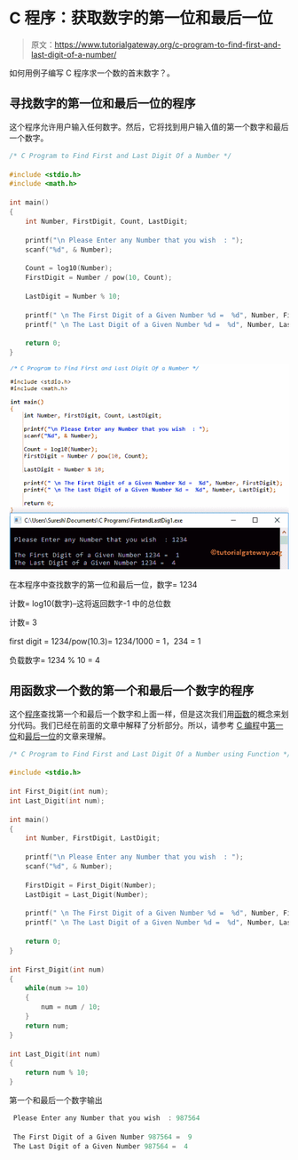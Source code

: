 # C 程序：获取数字的第一位和最后一位

> 原文：<https://www.tutorialgateway.org/c-program-to-find-first-and-last-digit-of-a-number/>

如何用例子编写 C 程序求一个数的首末数字？。

## 寻找数字的第一位和最后一位的程序

这个程序允许用户输入任何数字。然后，它将找到用户输入值的第一个数字和最后一个数字。

```c
/* C Program to Find First and Last Digit Of a Number */

#include <stdio.h>
#include <math.h>

int main()
{
  	int Number, FirstDigit, Count, LastDigit;

  	printf("\n Please Enter any Number that you wish  : ");
  	scanf("%d", & Number);

  	Count = log10(Number); 	
  	FirstDigit = Number / pow(10, Count);

  	LastDigit = Number % 10;

	printf(" \n The First Digit of a Given Number %d =  %d", Number, FirstDigit);
	printf(" \n The Last Digit of a Given Number %d =  %d", Number, LastDigit);

  	return 0;
}
```

![C Program to Find First and Last Digit Of a Number 1](img/cd2645d1bdb738c8360f4f431f653909.png)

在本程序中查找数字的第一位和最后一位，数字= 1234

计数= log10(数字)–这将返回数字-1 中的总位数

计数= 3

first digit = 1234/pow(10.3)= 1234/1000 = 1，234 = 1

负载数字= 1234 % 10 = 4

## 用函数求一个数的第一个和最后一个数字的程序

这个[程序](https://www.tutorialgateway.org/c-programming-examples/)查找第一个和最后一个数字和上面一样，但是这次我们用[函数](https://www.tutorialgateway.org/functions-in-c/)的概念来划分代码。我们已经在前面的文章中解释了分析部分。所以，请参考 [C 编程](https://www.tutorialgateway.org/c-programming/)中[第一位](https://www.tutorialgateway.org/c-program-to-find-first-digit-of-a-number/)和[最后一位](https://www.tutorialgateway.org/c-program-find-last-digit-number/)的文章来理解。

```c
/* C Program to Find First and Last Digit Of a Number using Function */

#include <stdio.h>

int First_Digit(int num);
int Last_Digit(int num); 

int main()
{
  	int Number, FirstDigit, LastDigit;

  	printf("\n Please Enter any Number that you wish  : ");
  	scanf("%d", & Number);

  	FirstDigit = First_Digit(Number);
  	LastDigit = Last_Digit(Number);

	printf(" \n The First Digit of a Given Number %d =  %d", Number, FirstDigit);  
  	printf(" \n The Last Digit of a Given Number %d =  %d", Number, LastDigit);

  	return 0;
}

int First_Digit(int num)
{
	while(num >= 10)
	{
		num = num / 10;
	}
	return num;
}

int Last_Digit(int num)
{
	return num % 10;
}
```

第一个和最后一个数字输出

```c
 Please Enter any Number that you wish  : 987564

 The First Digit of a Given Number 987564 =  9 
 The Last Digit of a Given Number 987564 =  4
```